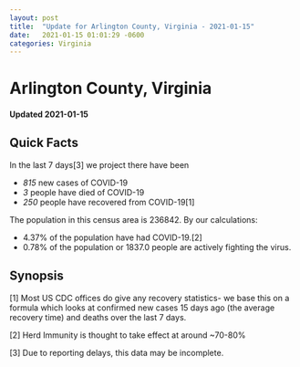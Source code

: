 ```yaml
---
layout: post
title:  "Update for Arlington County, Virginia - 2021-01-15"
date:   2021-01-15 01:01:29 -0600
categories: Virginia
---
```


# Arlington County, Virginia
#### Updated 2021-01-15

## Quick Facts

In the last 7 days[3] we project there have been
- *815* new cases of COVID-19
- *3* people have died of COVID-19
- *250* people have recovered from COVID-19[1]

The population in this census area is 236842. By our calculations:
- 4.37% of the population have had COVID-19.[2]
- 0.78% of the population or 1837.0 people are actively fighting the virus.

## Synopsis




[1] Most US CDC offices do give any recovery statistics- we base this on a formula which looks at confirmed new cases
15 days ago (the average recovery time) and deaths over the last 7 days.

[2] Herd Immunity is thought to take effect at around ~70-80%

[3] Due to reporting delays, this data may be incomplete.
 
    